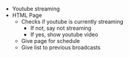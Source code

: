 - Youtube streaming
- HTML Page
  - Checks if youtube is currently streaming
    - If not, say not streaming
    - If yes, show youtube video
  - Give page for schedule
  - Give list to previous broadcasts
    
